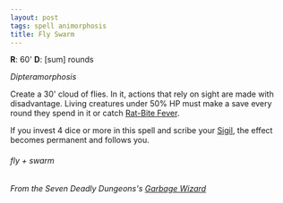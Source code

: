 ```yaml
---
layout: post
tags: spell animorphosis
title: Fly Swarm
---
```

**R**: 60'  **D**: [sum] rounds

_Dipteramorphosis_

Create a 30' cloud of flies. In it, actions that rely on sight are made with disadvantage. Living creatures under 50% HP must make a save every round they spend in it or catch [Rat-Bite Fever](/monsters/rat).

If you invest 4 dice or more in this spell and scribe your [Sigil](/spells/#lexicon), the effect becomes permanent and follows you.
 
###### fly + swarm
###### From the Seven Deadly Dungeons's [Garbage Wizard](https://sevendeadlydungeons.blogspot.com/2019/03/glog-garbage-wizard.html)
